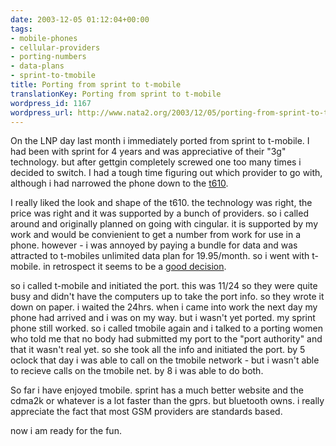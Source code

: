 ```yaml
---
date: 2003-12-05 01:12:04+00:00
tags:
- mobile-phones
- cellular-providers
- porting-numbers
- data-plans
- sprint-to-tmobile
title: Porting from sprint to t-mobile
translationKey: Porting from sprint to t-mobile
wordpress_id: 1167
wordpress_url: http://www.nata2.org/2003/12/05/porting-from-sprint-to-t-mobile/
---
```


On the LNP day last month i immediately ported from sprint to t-mobile. I had been with sprint for 4 years and was appreciative of their "3g" technology. but after gettgin completely screwed one too many times i decided to switch. I had a tough time figuring out which provider to go with, although i had narrowed the phone down to the <a href="http://www.sonyericsson.com/t610/">t610</a>.

I really liked the look and shape of the t610. the technology was right, the price was right and it was supported by a bunch of providers. so i called around and originally planned on going with cingular. it is supported by my work and would be convienient to get a number from work for use in a phone. however - i was annoyed by paying a bundle for data and was attracted to t-mobiles unlimited data plan for 19.95/month. so i went with t-mobile.  in retrospect it seems to be a <a href="http://www.burningdoor.com/steve/archives/000267.html">good decision</a>.

so i called t-mobile and initiated the port. this was 11/24 so they were quite busy and didn't have the computers up to take the port info. so they wrote it down on paper. i waited the 24hrs. when i came into work the next day my phone had arrived and i was on my way. but i wasn't yet ported. my sprint phone still worked. so i called tmobile again and i talked to a porting women who told me that no body had submitted my port to the "port authority" and that it wasn't real yet. so she took all the info and initiated the port. by 5 oclock that day i was able to call on the tmobile network - but i wasn't able to recieve calls on the tmobile net. by 8 i was able to do both. 

So far i have enjoyed tmobile. sprint has a much better website and the cdma2k or whatever is a lot faster than the gprs. but bluetooth owns. i really appreciate the fact that most GSM providers are standards based. 

now i am ready for the fun.